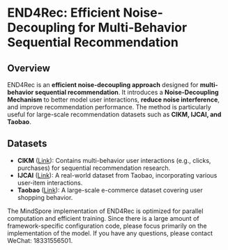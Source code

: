 # **END4Rec: Efficient Noise-Decoupling for Multi-Behavior Sequential Recommendation**  

## **Overview**  
END4Rec is an **efficient noise-decoupling approach** designed for **multi-behavior sequential recommendation**. It introduces a **Noise-Decoupling Mechanism** to better model user interactions, **reduce noise interference**, and improve recommendation performance. The method is particularly useful for large-scale recommendation datasets such as **CIKM, IJCAI, and Taobao**.

## **Datasets**  
- **CIKM** ([Link](https://tianchi.aliyun.com/dataset/35680)): Contains multi-behavior user interactions (e.g., clicks, purchases) for sequential recommendation research.  
- **IJCAI** ([Link](https://tianchi.aliyun.com/dataset/42)): A real-world dataset from Taobao, incorporating various user-item interactions.  
- **Taobao** ([Link](https://tianchi.aliyun.com/dataset/649)): A large-scale e-commerce dataset covering user shopping behavior.  


The MindSpore implementation of END4Rec is optimized for parallel computation and efficient training. Since there is a large amount of framework-specific configuration code, please focus primarily on the implementation of the model. If you have any questions, please contact WeChat: 18331556501.
